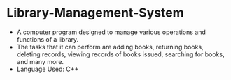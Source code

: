 # Library-Management-System

- A computer program designed to manage various operations and functions of a library.<br>
- The tasks that it can perform are adding books, returning books, deleting records, viewing records of books issued, searching for books, and many more.<br>
- Language Used: C++
